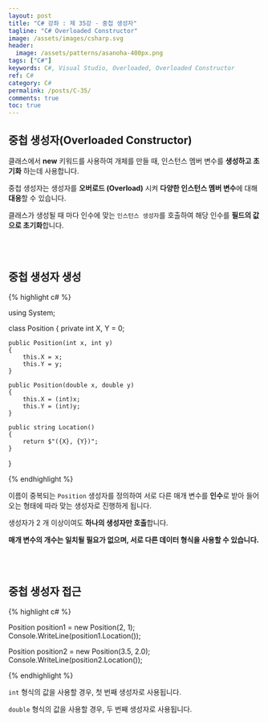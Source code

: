 ```yaml
---
layout: post
title: "C# 강좌 : 제 35강 - 중첩 생성자"
tagline: "C# Overloaded Constructor"
image: /assets/images/csharp.svg
header:
  image: /assets/patterns/asanoha-400px.png
tags: ["C#"]
keywords: C#, Visual Studio, Overloaded, Overloaded Constructor
ref: C#
category: C#
permalink: /posts/C-35/
comments: true
toc: true
---
```


## 중첩 생성자(Overloaded Constructor)

클래스에서 **new** 키워드를 사용하여 개체를 만들 때, 인스턴스 멤버 변수를 **생성하고 초기화** 하는데 사용합니다.

중첩 생성자는 생성자를 **오버로드 (Overload)** 시켜 **다양한 인스턴스 멤버 변수**에 대해 **대응**할 수 있습니다.

클래스가 생성될 때 마다 인수에 맞는 `인스턴스 생성자`를 호출하여 해당 인수를 **필드의 값으로 초기화**합니다. 

<br>
<br>

## 중첩 생성자 생성

{% highlight c# %}

using System;

class Position
{
    private int X, Y = 0;

    public Position(int x, int y)
    {
        this.X = x;
        this.Y = y;
    }

    public Position(double x, double y)
    {
        this.X = (int)x;
        this.Y = (int)y;
    }

    public string Location()
    {
        return $"({X}, {Y})";
    }
}

{% endhighlight %}

이름이 중복되는 `Position` 생성자를 정의하여 서로 다른 매개 변수를 **인수**로 받아 들어오는 형태에 따라 맞는 생성자로 진행하게 됩니다.

생성자가 2 개 이상이여도 **하나의 생성자만 호출**합니다.

**매개 변수의 개수는 일치될 필요가 없으며, 서로 다른 데이터 형식을 사용할 수 있습니다.**

<br>
<br>

## 중첩 생성자 접근

{% highlight c# %}

Position position1 = new Position(2, 1);
Console.WriteLine(position1.Location());

Position position2 = new Position(3.5, 2.0);
Console.WriteLine(position2.Location());

{% endhighlight %}

`int` 형식의 값을 사용할 경우, 첫 번째 생성자로 사용됩니다.

`double` 형식의 값을 사용할 경우, 두 번째 생성자로 사용됩니다.
